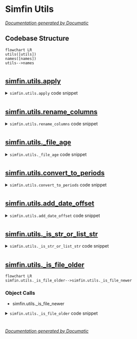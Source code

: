 # Simfin Utils

[_Documentation generated by Documatic_](https://www.documatic.com)

<!---Documatic-section-Codebase Structure-start--->
## Codebase Structure

<!---Documatic-block-system_architecture-start--->
```mermaid
flowchart LR
utils([utils])
names([names])
utils-->names
```
<!---Documatic-block-system_architecture-end--->

# #
<!---Documatic-section-Codebase Structure-end--->

<!---Documatic-section-simfin.utils.apply-start--->
## [simfin.utils.apply](3-simfin_utils.md#simfin.utils.apply)

<!---Documatic-section-apply-start--->
<!---Documatic-block-simfin.utils.apply-start--->
<details>
	<summary><code>simfin.utils.apply</code> code snippet</summary>

```python
def apply(df, func, group_index=TICKER, **kwargs):
    assert isinstance(df, (pd.DataFrame, pd.Series))
    assert isinstance(df.index, (pd.DatetimeIndex, pd.MultiIndex))
    if isinstance(df.index, pd.DatetimeIndex):
        df_result = func(df, **kwargs)
    elif isinstance(df.index, pd.MultiIndex):

        def _apply_group(df_grp):
            df_grp = df_grp.reset_index(group_index, drop=True)
            df_grp_result = func(df_grp, **kwargs)
            return df_grp_result
        df_result = df.groupby(group_index).apply(_apply_group)
    return df_result
```
</details>
<!---Documatic-block-simfin.utils.apply-end--->
<!---Documatic-section-apply-end--->

# #
<!---Documatic-section-simfin.utils.apply-end--->

<!---Documatic-section-simfin.utils.rename_columns-start--->
## [simfin.utils.rename_columns](3-simfin_utils.md#simfin.utils.rename_columns)

<!---Documatic-section-rename_columns-start--->
<!---Documatic-block-simfin.utils.rename_columns-start--->
<details>
	<summary><code>simfin.utils.rename_columns</code> code snippet</summary>

```python
def rename_columns(df, new_names, inplace=False):
    if isinstance(df, pd.DataFrame):
        df = df.rename(columns=new_names, inplace=inplace)
    elif isinstance(df, pd.Series):
        assert isinstance(new_names, str)
        df = df.rename(new_names, inplace=inplace)
    return df
```
</details>
<!---Documatic-block-simfin.utils.rename_columns-end--->
<!---Documatic-section-rename_columns-end--->

# #
<!---Documatic-section-simfin.utils.rename_columns-end--->

<!---Documatic-section-simfin.utils._file_age-start--->
## [simfin.utils._file_age](3-simfin_utils.md#simfin.utils._file_age)

<!---Documatic-section-_file_age-start--->
<!---Documatic-block-simfin.utils._file_age-start--->
<details>
	<summary><code>simfin.utils._file_age</code> code snippet</summary>

```python
def _file_age(path):
    file_timestamp = os.path.getmtime(path)
    time_dif = time.time() - file_timestamp
    time_dif = timedelta(seconds=int(round(time_dif)))
    return time_dif
```
</details>
<!---Documatic-block-simfin.utils._file_age-end--->
<!---Documatic-section-_file_age-end--->

# #
<!---Documatic-section-simfin.utils._file_age-end--->

<!---Documatic-section-simfin.utils.convert_to_periods-start--->
## [simfin.utils.convert_to_periods](3-simfin_utils.md#simfin.utils.convert_to_periods)

<!---Documatic-section-convert_to_periods-start--->
<!---Documatic-block-simfin.utils.convert_to_periods-start--->
<details>
	<summary><code>simfin.utils.convert_to_periods</code> code snippet</summary>

```python
def convert_to_periods(freq, bdays=0, days=0, weeks=0, months=0, quarters=0, years=0):
    total_years = bdays / BDAYS_PER_YEAR + days / DAYS_PER_YEAR + weeks / WEEKS_PER_YEAR + months / MONTHS_PER_YEAR + quarters / QUARTERS_PER_YEAR + years
    freq = freq.lower()
    if freq in ['bdays', 'b']:
        periods = round(BDAYS_PER_YEAR * total_years)
        shifted_years = periods / BDAYS_PER_YEAR
    elif freq in ['days', 'd']:
        periods = round(DAYS_PER_YEAR * total_years)
        shifted_years = periods / DAYS_PER_YEAR
    elif freq in ['weeks', 'w']:
        periods = round(WEEKS_PER_YEAR * total_years)
        shifted_years = periods / WEEKS_PER_YEAR
    elif freq in ['months', 'm']:
        periods = round(MONTHS_PER_YEAR * total_years)
        shifted_years = periods / MONTHS_PER_YEAR
    elif freq in ['quarters', 'q', 'ttm']:
        periods = round(QUARTERS_PER_YEAR * total_years)
        shifted_years = periods / QUARTERS_PER_YEAR
    elif freq in ['years', 'y', 'annual', 'a']:
        periods = round(total_years)
        shifted_years = periods
    else:
        msg = "Unsupported arg freq='{}'".format(freq)
        raise ValueError(msg)
    periods = int(periods)
    return (periods, shifted_years)
```
</details>
<!---Documatic-block-simfin.utils.convert_to_periods-end--->
<!---Documatic-section-convert_to_periods-end--->

# #
<!---Documatic-section-simfin.utils.convert_to_periods-end--->

<!---Documatic-section-simfin.utils.add_date_offset-start--->
## [simfin.utils.add_date_offset](3-simfin_utils.md#simfin.utils.add_date_offset)

<!---Documatic-section-add_date_offset-start--->
<!---Documatic-block-simfin.utils.add_date_offset-start--->
<details>
	<summary><code>simfin.utils.add_date_offset</code> code snippet</summary>

```python
def add_date_offset(df, date_index=REPORT_DATE, offset=pd.DateOffset(days=90)):
    df2 = df.reset_index(date_index)
    df2[date_index] += offset
    df2 = df2.set_index(date_index, append=True)
    return df2
```
</details>
<!---Documatic-block-simfin.utils.add_date_offset-end--->
<!---Documatic-section-add_date_offset-end--->

# #
<!---Documatic-section-simfin.utils.add_date_offset-end--->

<!---Documatic-section-simfin.utils._is_str_or_list_str-start--->
## [simfin.utils._is_str_or_list_str](3-simfin_utils.md#simfin.utils._is_str_or_list_str)

<!---Documatic-section-_is_str_or_list_str-start--->
<!---Documatic-block-simfin.utils._is_str_or_list_str-start--->
<details>
	<summary><code>simfin.utils._is_str_or_list_str</code> code snippet</summary>

```python
def _is_str_or_list_str(s):
    return isinstance(s, str) or (isinstance(s, list) and all((isinstance(x, str) for x in s)))
```
</details>
<!---Documatic-block-simfin.utils._is_str_or_list_str-end--->
<!---Documatic-section-_is_str_or_list_str-end--->

# #
<!---Documatic-section-simfin.utils._is_str_or_list_str-end--->

<!---Documatic-section-simfin.utils._is_file_older-start--->
## [simfin.utils._is_file_older](3-simfin_utils.md#simfin.utils._is_file_older)

<!---Documatic-section-_is_file_older-start--->
```mermaid
flowchart LR
simfin.utils._is_file_older-->simfin.utils._is_file_newer
```

### Object Calls

* simfin.utils._is_file_newer

<!---Documatic-block-simfin.utils._is_file_older-start--->
<details>
	<summary><code>simfin.utils._is_file_older</code> code snippet</summary>

```python
def _is_file_older(**kwargs):
    return not _is_file_newer(**kwargs)
```
</details>
<!---Documatic-block-simfin.utils._is_file_older-end--->
<!---Documatic-section-_is_file_older-end--->

# #
<!---Documatic-section-simfin.utils._is_file_older-end--->

[_Documentation generated by Documatic_](https://www.documatic.com)